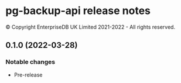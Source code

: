 # pg-backup-api release notes

© Copyright EnterpriseDB UK Limited 2021-2022 - All rights reserved.

## 0.1.0 (2022-03-28)

### Notable changes

- Pre-release

